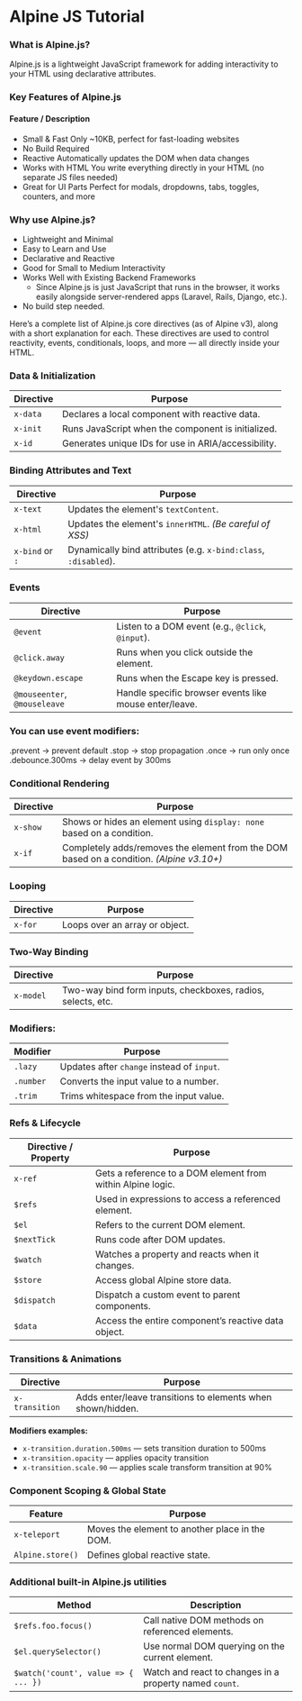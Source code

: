 # Alpine JS Tutorial

### What is Alpine.js?

Alpine.js is a lightweight JavaScript framework for adding interactivity to your HTML using declarative attributes.

### Key Features of Alpine.js

#### Feature / Description

- Small & Fast Only ~10KB, perfect for fast-loading websites
- No Build Required
- Reactive Automatically updates the DOM when data changes
- Works with HTML You write everything directly in your HTML (no separate JS files needed)
- Great for UI Parts Perfect for modals, dropdowns, tabs, toggles, counters, and more

### Why use Alpine.js?

- Lightweight and Minimal
- Easy to Learn and Use
- Declarative and Reactive
- Good for Small to Medium Interactivity
- Works Well with Existing Backend Frameworks
  - Since Alpine.js is just JavaScript that runs in the browser, it works easily alongside server-rendered apps (Laravel, Rails, Django, etc.).
- No build step needed.

Here’s a complete list of Alpine.js core directives (as of Alpine v3), along with a short explanation for each. These directives are used to control reactivity, events, conditionals, loops, and more — all directly inside your HTML.

### Data & Initialization

| Directive | Purpose                                             |
| --------- | --------------------------------------------------- |
| `x-data`  | Declares a local component with reactive data.      |
| `x-init`  | Runs JavaScript when the component is initialized.  |
| `x-id`    | Generates unique IDs for use in ARIA/accessibility. |

### Binding Attributes and Text

| Directive       | Purpose                                                         |
| --------------- | --------------------------------------------------------------- |
| `x-text`        | Updates the element's `textContent`.                            |
| `x-html`        | Updates the element's `innerHTML`. _(Be careful of XSS)_        |
| `x-bind` or `:` | Dynamically bind attributes (e.g. `x-bind:class`, `:disabled`). |

### Events

| Directive                    | Purpose                                                |
| ---------------------------- | ------------------------------------------------------ |
| `@event`                     | Listen to a DOM event (e.g., `@click`, `@input`).      |
| `@click.away`                | Runs when you click outside the element.               |
| `@keydown.escape`            | Runs when the Escape key is pressed.                   |
| `@mouseenter`, `@mouseleave` | Handle specific browser events like mouse enter/leave. |

### You can use event modifiers:
.prevent → prevent default
.stop → stop propagation
.once → run only once
.debounce.300ms → delay event by 300ms

### Conditional Rendering

| Directive | Purpose                                                                                  |
| --------- | ---------------------------------------------------------------------------------------- |
| `x-show`  | Shows or hides an element using `display: none` based on a condition.                    |
| `x-if`    | Completely adds/removes the element from the DOM based on a condition. _(Alpine v3.10+)_ |

### Looping

| Directive | Purpose                        |
| --------- | ------------------------------ |
| `x-for`   | Loops over an array or object. |

### Two-Way Binding

| Directive | Purpose                                                     |
| --------- | ----------------------------------------------------------- |
| `x-model` | Two-way bind form inputs, checkboxes, radios, selects, etc. |

### Modifiers:

| Modifier  | Purpose                                    |
| --------- | ------------------------------------------ |
| `.lazy`   | Updates after `change` instead of `input`. |
| `.number` | Converts the input value to a number.      |
| `.trim`   | Trims whitespace from the input value.     |

### Refs & Lifecycle

| Directive / Property | Purpose                                                     |
| -------------------- | ----------------------------------------------------------- |
| `x-ref`              | Gets a reference to a DOM element from within Alpine logic. |
| `$refs`              | Used in expressions to access a referenced element.         |
| `$el`                | Refers to the current DOM element.                          |
| `$nextTick`          | Runs code after DOM updates.                                |
| `$watch`             | Watches a property and reacts when it changes.              |
| `$store`             | Access global Alpine store data.                            |
| `$dispatch`          | Dispatch a custom event to parent components.               |
| `$data`              | Access the entire component’s reactive data object.         |

### Transitions & Animations

| Directive      | Purpose                                                     |
| -------------- | ----------------------------------------------------------- |
| `x-transition` | Adds enter/leave transitions to elements when shown/hidden. |

**Modifiers examples:**

- `x-transition.duration.500ms` — sets transition duration to 500ms
- `x-transition.opacity` — applies opacity transition
- `x-transition.scale.90` — applies scale transform transition at 90%

### Component Scoping & Global State

| Feature          | Purpose                                        |
| ---------------- | ---------------------------------------------- |
| `x-teleport`     | Moves the element to another place in the DOM. |
| `Alpine.store()` | Defines global reactive state.                 |

### Additional built-in Alpine.js utilities

| Method                              | Description                                             |
| ----------------------------------- | ------------------------------------------------------- |
| `$refs.foo.focus()`                 | Call native DOM methods on referenced elements.         |
| `$el.querySelector()`               | Use normal DOM querying on the current element.         |
| `$watch('count', value => { ... })` | Watch and react to changes in a property named `count`. |

